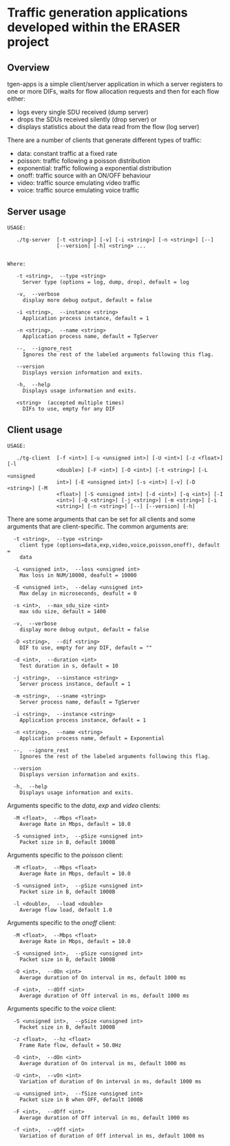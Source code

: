 # Traffic generation applications developed within the ERASER project

## Overview

tgen-apps is a simple client/server application in which a server registers to one or more DIFs, 
waits for flow allocation requests and then for each flow either: 

* logs every single SDU received (dump server) 
* drops the SDUs received silently (drop server) or
* displays statistics about the data read from the flow (log server) 

There are a number of clients that generate different types of traffic:

* data: constant traffic at a fixed rate
* poisson: traffic following a poisson distribution
* exponential: traffic following a exponential distribution
* onoff: traffic source with an ON/OFF behaviour
* video: traffic source emulating video traffic
* voice: traffic source emulating voice traffic

## Server usage

    USAGE: 

       ./tg-server  [-t <string>] [-v] [-i <string>] [-n <string>] [--]
                    [--version] [-h] <string> ...


    Where: 

       -t <string>,  --type <string>
         Server type (options = log, dump, drop), default = log

       -v,  --verbose
         display more debug output, default = false

       -i <string>,  --instance <string>
         Application process instance, default = 1

       -n <string>,  --name <string>
         Application process name, default = TgServer

       --,  --ignore_rest
         Ignores the rest of the labeled arguments following this flag.

       --version
         Displays version information and exits.

       -h,  --help
         Displays usage information and exits.

       <string>  (accepted multiple times)
         DIFs to use, empty for any DIF

## Client usage

    USAGE: 

       ./tg-client  [-f <int>] [-u <unsigned int>] [-U <int>] [-z <float>] [-l
                    <double>] [-F <int>] [-O <int>] [-t <string>] [-L <unsigned
                    int>] [-E <unsigned int>] [-s <int>] [-v] [-D <string>] [-M
                    <float>] [-S <unsigned int>] [-d <int>] [-q <int>] [-I
                    <int>] [-Q <string>] [-j <string>] [-m <string>] [-i
                    <string>] [-n <string>] [--] [--version] [-h]

There are some arguments that can be set for all clients and some arguments that are client-specific. The common arguments are:

      -t <string>,  --type <string>
        client type (options=data,exp,video,voice,poisson,onoff), default =
        data

      -L <unsigned int>,  --loss <unsigned int>
        Max loss in NUM/10000, deafult = 10000

      -E <unsigned int>,  --delay <unsigned int>
        Max delay in microseconds, deafult = 0

      -s <int>,  --max_sdu_size <int>
        max sdu size, default = 1400

      -v,  --verbose
        display more debug output, default = false

      -D <string>,  --dif <string>
        DIF to use, empty for any DIF, default = ""

      -d <int>,  --duration <int>
        Test duration in s, default = 10

      -j <string>,  --sinstance <string>
        Server process instance, default = 1

      -m <string>,  --sname <string>
        Server process name, default = TgServer

      -i <string>,  --instance <string>
        Application process instance, default = 1

      -n <string>,  --name <string>
        Application process name, default = Exponential

      --,  --ignore_rest
        Ignores the rest of the labeled arguments following this flag.

      --version
        Displays version information and exits.

      -h,  --help
        Displays usage information and exits.

Arguments specific to the *data*, *exp* and *video* clients:

      -M <float>,  --Mbps <float>
        Average Rate in Mbps, default = 10.0

      -S <unsigned int>,  --pSize <unsigned int>
        Packet size in B, default 1000B

Arguments specific to the *poisson* client:

      -M <float>,  --Mbps <float>
        Average Rate in Mbps, default = 10.0

      -S <unsigned int>,  --pSize <unsigned int>
        Packet size in B, default 1000B

      -l <double>,  --load <double>
        Average flow load, default 1.0

Arguments specific to the *onoff* client:

      -M <float>,  --Mbps <float>
        Average Rate in Mbps, default = 10.0

      -S <unsigned int>,  --pSize <unsigned int>
        Packet size in B, default 1000B

      -O <int>,  --dOn <int>
        Average duration of On interval in ms, default 1000 ms

      -F <int>,  --dOff <int>
        Average duration of Off interval in ms, default 1000 ms

Arguments specific to the *voice* client:

      -S <unsigned int>,  --pSize <unsigned int>
        Packet size in B, default 1000B

      -z <float>,  --hz <float>
        Frame Rate flow, default = 50.0Hz

      -O <int>,  --dOn <int>
        Average duration of On interval in ms, default 1000 ms

      -U <int>,  --vOn <int>
        Variation of duration of On interval in ms, default 1000 ms

      -u <unsigned int>,  --fSize <unsigned int>
        Packet size in B when OFF, default 1000B

      -F <int>,  --dOff <int>
        Average duration of Off interval in ms, default 1000 ms

      -f <int>,  --vOff <int>
        Variation of duration of Off interval in ms, default 1000 ms
